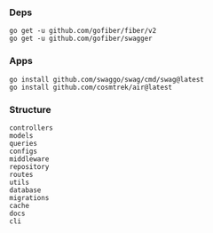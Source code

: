 ### Deps
```
go get -u github.com/gofiber/fiber/v2
go get -u github.com/gofiber/swagger
```

### Apps
```
go install github.com/swaggo/swag/cmd/swag@latest
go install github.com/cosmtrek/air@latest
```

### Structure
```
controllers
models
queries
configs
middleware
repository
routes
utils
database
migrations
cache
docs
cli
```
